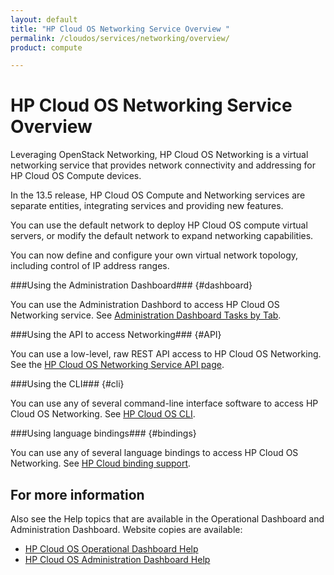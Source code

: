 ```yaml
---
layout: default
title: "HP Cloud OS Networking Service Overview "
permalink: /cloudos/services/networking/overview/
product: compute

---
```

<!--PUBLISHED-->
# HP Cloud OS Networking Service Overview #

<!-- modeled after HP Cloud Networking Getting Started (network.getting.started.md) -->

Leveraging OpenStack Networking, HP Cloud OS Networking is a virtual networking service that provides network connectivity and addressing for HP Cloud OS Compute devices.

In the 13.5 release, HP Cloud OS Compute and Networking services are separate entities, integrating services and providing new features.

You can use the default network to deploy HP Cloud OS compute virtual servers, or modify the default network to expand networking capabilities.

You can now define and configure your own virtual network topology, including control of IP address ranges.

###Using the Administration Dashboard### {#dashboard}

You can use the Administration Dashbord to access HP Cloud OS Networking service. See [Administration Dashboard Tasks by Tab](/cloudos/manage/administration-dashboard/tasks-by-tab/).


###Using the API to access Networking### {#API}
 
You can use a low-level, raw REST API access to HP Cloud OS Networking. See the [HP Cloud OS Networking Service API page](/api/v13/networking/).

###Using the CLI### {#cli}

You can use any of several command-line interface software to access HP Cloud OS Networking. See [HP Cloud OS CLI](/cli/).

###Using language bindings### {#bindings}

You can use any of several language bindings to access HP Cloud OS Networking. See [HP Cloud binding support](/bindings/).


## For more information ##
Also see the Help topics that are available in the Operational Dashboard and Administration Dashboard.  Website copies are available:

* [HP Cloud OS Operational Dashboard Help](/cloudos/manage/operational-dashboard/)
* [HP Cloud OS Administration Dashboard Help](/cloudos/manage/administration-dashboard/)
